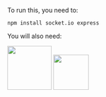 To run this, you need to:

```
npm install socket.io express
```

You will also need:

<a href="http://www.imagemagick.org/script/index.php"><img src="http://www.imagemagick.org/image/wizard.png" height="100"/></a>
<a href="http://curl.haxx.se/"><img src="http://curl.haxx.se/pix/curl-refined.jpg" height="80"/></a>